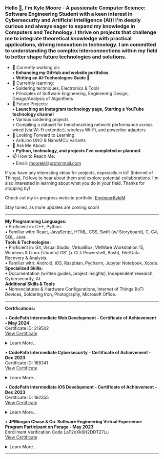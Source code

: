 ### Hello 👋, I'm Kyle Moore - A passionate Computer Science: Software Engineering Student with a keen interest in Cybersecurity and Artificial Intelligence (AI)! I'm deeply curious and always eager to expand my knowledge in Computers and Technology. I thrive on projects that challenge me to integrate theoretical knowledge with practical applications, driving innovation in technology. I am committed to understanding the complex interconnections within my field to better shape future technologies and solutions.

- 🔭 Currently working on:  
      • **Enhancing my GitHub and website portfolios**  
      • **Writing an AI-Technologies Guide 👀**  
- 🌱 Currently learning:  
      • Soldering techniques, Electronics & Tools  
      • Principles of Software Engineering, Engineering Design, Design/Analysis of Algorithms  
- 🌠 Future Projects:  
      • **Launching an Instagram technology page, Starting a YouTube technology channel**  
      • Various soldering projects  
      • Compiling a dataset for benchmarking network performance across wired (via Wi-Fi extender), wireless Wi-Fi, and powerline adapters  
- 🚀 Looking Forward to Learning:  
      • Arduino UNO & NanoMCU variants  
- 💬 Ask Me About:  
      • **Python, technology, and projects I've completed or planned.**  
- 📫 How to Reach Me:  
      • Email: moorekl@protonmail.com  



If you have any interesting ideas for projects, especially in IoT (Internet of Things), I'd love to hear about them and explore potential collaborations. I'm also interested in learning about what you do in your field. Thanks for stopping by!

Check out my in-progress website portfolio: [EngineerKyleM](https://engineerkylem.wixsite.com/kylesportfolio)

Stay tuned, as more updates are coming soon!



----------------------------------------------------------------------------------------------------------------------------------------------------

**My Programming Languages:**  
      • Proficient in: C++, Python.  
      • Familiar with: React, JavaScript, HTML, CSS, Swift (w/ Storyboard), C, C#, SQL, Java.  
**Tools & Technologies:**  
      • Proficient in: Git, Visual Studio, VirtualBox, VMWare Workstation 15, Windows & Linux (Ubuntu) OS' (+ CLI: Powershell, Bash), File/Data Recovery & Analysis.  
      • Familiar with: Android, iOS, Raspbian, Pycharm, Jupyter Notebook, Xcode.  
**Specialized Skills:**  
      • Documentation (written guides, project insights), Independent research, Cybersecurity, AI.  
**Additional Skills & Tools**  
      • Nomenclatures & Hardware Configurations, Internet of Things (IoT) Devices, Soldering Iron, Photography, Microsoft Office.  

----------------------------------------------------------------------------------------------------------------------------------------------------

**Certifications:**

• **CodePath Intermediate Web Development - Certificate of Achievement - May 2024**  
Certificate ID: 219502  
[View Certificate](https://drive.google.com/file/d/1a7vmgv8tFGtwuGMh3r-inA9y0OFoaHku/view?usp=sharing)

<details>
  <summary>Learn More...</summary>
  <blockquote>

   • **Front-End Development**: Developed responsive and interactive user interfaces using JavaScript and React.

   • **API Integration**: Enhanced functionalities by integrating APIs like CryptoCompare and Weatherbit, managing RESTful interfaces and secure data transactions efficiently with up to 250,000 lifetime and 50 daily API calls respectively.

   • **Database Management**: Utilized Supabase’s free tier for backend database operations, managing up to 500 MB of database space and ensuring data integrity with unlimited API requests.

   • **Deployment**: Successfully deployed a web application using Netlify, showcasing the project's functionality in a live environment while maintaining high availability.

   • **Version Control**: Utilized Git for source code management, ensuring a structured and revertible development environment.

   • **Project Management**: Applied principles of Agile-like methodologies for project planning and execution, enhancing project adaptability and iterative development, even in a solo context.
   
  </blockquote>
</details>

• **CodePath Intermediate Cybersecurity - Certificate of Achievement - Dec 2023**  
Certificate ID: 188341  
[View Certificate](https://drive.google.com/file/d/1AJ5BSaQCkPQY4wx7ZYNT_m0RDwx9G7Ts/view)

<details>
  <summary>Learn More...</summary>
  <blockquote>

   • Demonstrated mastery of essential cybersecurity tools, including Wireshark, MISP, Audit, and Splunk.

   • Successfully simulated real-world cyberattacks and performed thorough analyses to assess their impact on diverse systems.

   • Utilized data mining techniques to identify potential attackers and conducted extensive file analysis using Splunk.

   • Implemented effective Denial-of-Service (DoS) mitigation strategies using Audit.

   • Conducted comprehensive research on the historical context of well-known attacks through MISP.

   • Applied knowledge of networking, the OSI model, and IP protocols to execute precise incident response procedures.

   • Acquired a strong foundational understanding of Cybersecurity, reinforcing and expanding my digital security expertise.
   
  </blockquote>
</details>    

• **CodePath Intermediate iOS Development - Certificate of Achievement - Dec 2023**  
Certificate ID: 192355  
[View Certificate](https://drive.google.com/file/d/13gr-wILhl5TezI0gLkDO_Ju0DeuEI6OY/view)

<details>
  <summary>Learn More...</summary>
  <blockquote>

   • Demonstrated expertise in building iOS apps with meticulous attention to detail, ensuring both comprehensible code and sleek User Interfaces (UI). Proficiently utilized Xcode on macOS for development.

   • Added additional features and quality-of-life elements to enhance app functionality and user experience. Improvements encompassed aesthetics, additional features (e.g., camera implementation), and more.

   • Implemented various aspects of iOS app development, including APIs, controllers (e.g., tab bar, table view), backend/server development using back4app, and other essential features.

   • Enhanced critical-thinking and problem-solving skills through extensive troubleshooting of IDEs during application development, addressing common errors, and optimizing development procedures.

   • Utilized Git, including branches, with built-in support within Xcode for version control and collaborative development.
   
  </blockquote>
</details>    

• **JPMorgan Chase & Co. Software Engineering Virtual Experience Program Participant on Forage - May 2023**  
Enrollment Verification Code LaF2oXk6H2DDT27Lu  
[View Certificate](https://forage-uploads-prod.s3.amazonaws.com/completion-certificates/J.P.%20Morgan/R5iK7HMxJGBgaSbvk_J.P.%20Morgan_gfZ3N9dMRXakaoopY_1683679556751_completion_certificate.pdf)

<details>
  <summary>Learn More...</summary>
  <blockquote>

   • Established a local development environment by downloading essential files, tools, and dependencies.

   • Identified and rectified broken files in the repository, ensuring the correct output of the web application.

   • Utilized JPMorgan Chase's open-source library, Perspective, to create a live graph for displaying data feeds in a clear and visually appealing manner, catering to trader monitoring needs.

   • Developed fluency in command-line operations and Git, vital tools for effective programming. Emphasized the importance of Git for collaborative project work.

   • Gained proficiency in React, Typescript, and web application development.

  </blockquote>
</details>

----------------------------------------------------------------------------------------------------------------------------------------------------

<!--
**KyoKyle64/KyoKyle64** is a ✨ _special_ ✨ repository because its `README.md` (this file) appears on your GitHub profile.

Here are some ideas to get you started:

- 🔭 I’m currently working on ...
- 🌱 I’m currently learning ...
- 👯 I’m looking to collaborate on ...
- 🤔 I’m looking for help with ...
- 💬 Ask me about ...
- 📫 How to reach me: ...
- 😄 Pronouns: ...
- ⚡ Fun fact: ...
-->
